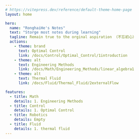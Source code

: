 ```yaml
---
# https://vitepress.dev/reference/default-theme-home-page
layout: home

hero:
  name: "RonghaiHe's Notes"
  text: "Storge most notes during learning"
  tagline: Remain true to the orginal aspiration （不忘初心）
  actions:
    - theme: brand
      text: Optimal Control
      link: /docs/Control/Optimal_Control/1introduction
    - theme: alt
      text: Engineering Methods
      link: /docs/Math/Engineering_Methods/linear_algebra1
    - theme: alt
      text: Thermal Fluid
      link: /docs/Fluid/Thermal_Fluid/2externalFlow

features:
  - title: Math
    details: 1. Engineering Methods
  - title: Control
    details: 1. Optimal Control
  - title: Robotics
    details: Empty
  - title: Fluid
    details: 1. thermal fluid
---
```


